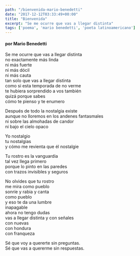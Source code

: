 ```yaml
---
path: "/bienvenida-mario-benedetti"
date: "2017-12-12T03:33:49+00:00"
title: "Bienvenida"
excerpt: "Se me ocurre que vas a llegar distinta"
tags: ['poema', 'mario benedetti', 'poeta latinoamericano']
---
```

#### por Mario Benedetti

Se me ocurre que vas a llegar distinta <br/>
no exactamente más linda <br/>
ni más fuerte <br/>
ni más dócil <br/>
ni más cauta <br/>
tan solo que vas a llegar distinta <br/>
como si esta temporada de no verme <br/>
te hubiera sorprendido a vos también <br/>
quizá porque sabes <br/>
cómo te pienso y te enumero <br/>

Después de todo la nostalgia existe <br/> 
aunque no lloremos en los andenes fantasmales <br/>
ni sobre las almohadas de candor <br/>
ni bajo el cielo opaco <br/>

Yo nostalgio <br/>
tu nostalgias <br/>
y cómo me revienta que él nostalgie <br/>

Tu rostro es la vanguardia <br/>
tal vez llega primero <br/>
porque lo pinto en las paredes <br/>
con trazos invisibles y seguros <br/>

No olvides que tu rostro <br/>
me mira como pueblo <br/>
sonríe y rabia y canta <br/>
como pueblo <br/>
y eso te da una lumbre <br/>
inapagable <br/>
ahora no tengo dudas <br/>
vas a llegar distinta y con señales <br/>
con nuevas <br/>
con hondura <br/>
con franqueza <br/>

Sé que voy a quererte sin preguntas. <br/>
Sé que vas a quererme sin respuestas.